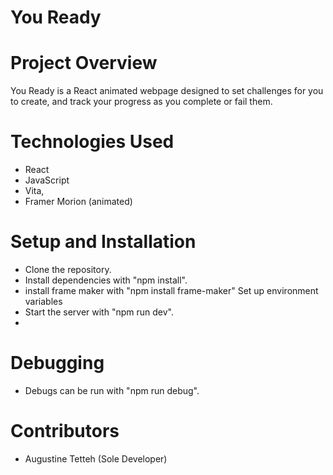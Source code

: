 # You Ready

# Project Overview

You Ready is a React animated webpage designed to set challenges for you to create, 
and track your progress as you complete or fail them.

# Technologies Used
  - React
  - JavaScript
  - Vita,
  - Framer Morion (animated) 

# Setup and Installation
  - Clone the repository.
  - Install dependencies with "npm install".
  - install frame maker with "npm install frame-maker"
Set up environment variables
  - Start the server with "npm run dev".
  - 
# Debugging
   - Debugs can be run with "npm run debug".
     
# Contributors
   - Augustine Tetteh (Sole Developer)
